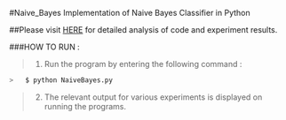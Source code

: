 #Naive_Bayes
Implementation of Naive Bayes Classifier in Python

##Please visit [HERE](https://devendrapratapyadav.github.io/Naive_Bayes) for detailed analysis of code and experiment results.

###HOW TO RUN : 
>1) Run the program by entering the following command :
```sh
>   $ python NaiveBayes.py
```
>2) The relevant output for various experiments is displayed on running the programs.







